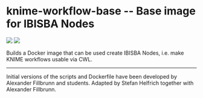 # knime-workflow-base -- Base image for IBISBA Nodes

[![](https://images.microbadger.com/badges/version/ibisba/knime-workflow-base.svg)](https://hub.docker.com/r/ibisba/knime-workflow-base "ibisba/knime-workflow-base version")
[![](https://images.microbadger.com/badges/image/ibisba/knime-workflow-base.svg)](https://microbadger.com/images/ibisba/knime-workflow-base "ibisba/knime-workflow-base image size")

Builds a Docker image that can be used create IBISBA Nodes, i.e. make KNIME workflows usable via CWL.

---

Initial versions of the scripts and Dockerfile have been developed by Alexander Fillbrunn and students. Adapted by Stefan Helfrich together with Alexander Fillbrunn.
